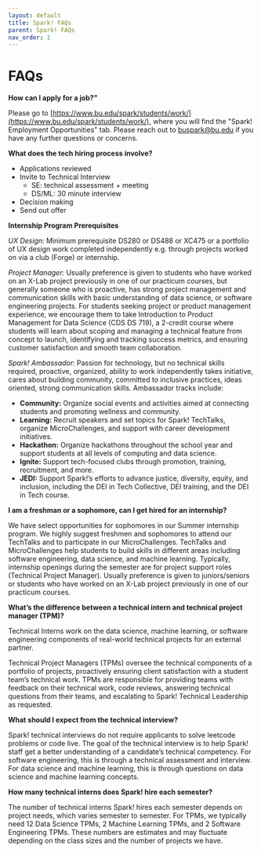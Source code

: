 ```yaml
---
layout: default
title: Spark! FAQs
parent: Spark! FAQs
nav_order: 1
---
```


# FAQs

**How can I apply for a job?"**

Please go to [https://www.bu.edu/spark/students/work/](https://www.bu.edu/spark/students/work/), where you will find the "Spark\! Employment Opportunities" tab. Please reach out to [buspark@bu.edu](mailto:buspark@bu.edu) if you have any further questions or concerns.

**What does the tech hiring process involve?**

* Applications reviewed  
* Invite to Technical Interview  
  * SE: technical assessment \+ meeting  
  * DS/ML: 30 minute interview  
* Decision making  
* Send out offer

**Internship Program Prerequisites**

*UX Design:* Minimum prerequisite DS280 or DS488 or XC475 or a portfolio of UX design work completed independently e.g. through projects worked on via a club (Forge) or internship.

*Project Manager:* Usually preference is given to students who have worked on an X-Lab project previously in one of our practicum courses, but generally someone who is proactive, has strong project management and communication skills with basic understanding of data science, or software engineering projects. For students seeking project or product management experience, we encourage them to take Introduction to Product Management for Data Science (CDS DS 719), a 2-credit course where students will learn about scoping and managing a technical feature from concept to launch, identifying and tracking success metrics, and ensuring customer satisfaction and smooth team collaboration. 

*Spark\! Ambassador:* Passion for technology, but no technical skills required, proactive, organized, ability to work independently takes initiative, cares about building community, committed to inclusive practices, ideas oriented, strong communication skills. Ambassador tracks include: 

* **Community:** Organize social events and activities aimed at connecting students and promoting wellness and community.   
* **Learning:** Recruit speakers and set topics for Spark\! TechTalks, organize MicroChallenges, and support with career development initiatives.   
* **Hackathon:** Organize hackathons throughout the school year and support students at all levels of computing and data science.   
* **Ignite:** Support tech-focused clubs through promotion, training, recruitment, and more.   
* **JEDI:** Support Spark\!’s efforts to advance justice, diversity, equity, and inclusion, including the DEI in Tech Collective, DEI training, and the DEI in Tech course. 

**I am a freshman or a sophomore, can I get hired for an internship?**

We have select opportunities for sophomores in our Summer internship program. We highly suggest freshmen and sophomores to attend our TechTalks and to participate in our MicroChallenges. TechTalks and MicroChallenges help students to build skills in different areas including software engineering, data science, and machine learning. Typically, internship openings during the semester are for project support roles (Technical Project Manager). Usually preference is given to juniors/seniors or students who have worked on an X-Lab project previously in one of our practicum courses. 

**What’s the difference between a technical intern and technical project manager (TPM)?**

Technical Interns work on the data science, machine learning, or software engineering components of real-world technical projects for an external partner.

Technical Project Managers (TPMs) oversee the technical components of a portfolio of projects, proactively ensuring client satisfaction with a student team’s technical work. TPMs are responsible for providing teams with feedback on their technical work, code reviews, answering technical questions from their teams, and escalating to Spark\! Technical Leadership as requested.

**What should I expect from the technical interview?**

Spark\! technical interviews do not require applicants to solve leetcode problems or code live. The goal of the technical interview is to help Spark\! staff get a better understanding of a candidate’s technical competency. For software engineering, this is through a technical assessment and interview. For data science and machine learning, this is through questions on data science and machine learning concepts.

**How many technical interns does Spark\! hire each semester?**

The number of technical interns Spark\! hires each semester depends on project needs, which varies semester to semester. For TPMs, we typically need 12 Data Science TPMs, 2 Machine Learning TPMs, and 2 Software Engineering TPMs. These numbers are estimates and may fluctuate depending on the class sizes and the number of projects we have. 
